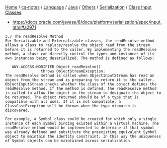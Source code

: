 [Home](https://mengxianbin.github.io) /
[cs-notes](https://mengxianbin.github.io/cs-notes/site) /
[Language](https://mengxianbin.github.io/cs-notes/site/Language) /
[Java](https://mengxianbin.github.io/cs-notes/site/Language/Java) /
[Others](https://mengxianbin.github.io/cs-notes/site/Language/Java/Others) /
[Serialization](https://mengxianbin.github.io/cs-notes/site/Language/Java/Others/Serialization) /
[Class Input Classes](https://mengxianbin.github.io/cs-notes/site/Language/Java/Others/Serialization/Class%20Input%20Classes)

* https://docs.oracle.com/javase/8/docs/platform/serialization/spec/input.html#a2971

```
3.7 The readResolve Method
For Serializable and Externalizable classes, the readResolve method allows a class to replace/resolve the object read from the stream before it is returned to the caller. By implementing the readResolve method, a class can directly control the types and instances of its own instances being deserialized. The method is defined as follows:

   ANY-ACCESS-MODIFIER Object readResolve()
                throws ObjectStreamException;
The readResolve method is called when ObjectInputStream has read an object from the stream and is preparing to return it to the caller. ObjectInputStream checks whether the class of the object defines the readResolve method. If the method is defined, the readResolve method is called to allow the object in the stream to designate the object to be returned. The object returned should be of a type that is compatible with all uses. If it is not compatible, a ClassCastException will be thrown when the type mismatch is discovered.

For example, a Symbol class could be created for which only a single instance of each symbol binding existed within a virtual machine. The readResolve method would be implemented to determine if that symbol was already defined and substitute the preexisting equivalent Symbol object to maintain the identity constraint. In this way the uniqueness of Symbol objects can be maintained across serialization.
```
